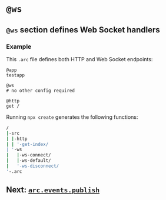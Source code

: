 # `@ws`

## `@ws` section defines Web Socket handlers


### Example

This `.arc` file defines both HTTP and Web Socket endpoints:

```arc
@app
testapp

@ws
# no other config required

@http
get /
```

Running `npx create` generates the following functions:

```bash
/
|-src
| |-http
| | '-get-index/
| '-ws
|   |-ws-connect/
|   |-ws-default/
|   '-ws-disconnect/
'-.arc
```


## Next: [`arc.events.publish`](/reference/events-publish)

